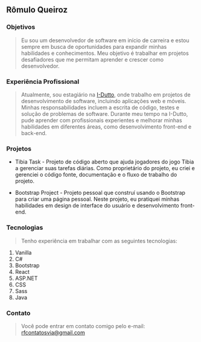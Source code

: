 ## Rômulo Queiroz
### Objetivos
> Eu sou um desenvolvedor de software em início de carreira e estou sempre em busca de oportunidades para expandir minhas habilidades e conhecimentos. Meu objetivo é trabalhar em projetos desafiadores que me permitam aprender e crescer como desenvolvedor.

### Experiência Profissional
> Atualmente, sou estagiário na <a href="https://idutto.com.br/">I-Dutto</a>, onde trabalho em projetos de desenvolvimento de software, incluindo aplicações web e móveis. Minhas responsabilidades incluem a escrita de código, testes e solução de problemas de software. Durante meu tempo na I-Dutto, pude aprender com profissionais experientes e melhorar minhas habilidades em diferentes áreas, como desenvolvimento front-end e back-end.

### Projetos
 * Tibia Task - Projeto de código aberto que ajuda jogadores do jogo Tibia a gerenciar suas tarefas diárias. Como proprietário do projeto, eu criei e gerenciei o código fonte, documentação e o fluxo de trabalho do projeto.

 * Bootstrap Project - Projeto pessoal que construí usando o Bootstrap para criar uma página pessoal. Neste projeto, eu pratiquei minhas habilidades em design de interface do usuário e desenvolvimento front-end.

### Tecnologias
 > Tenho experiência em trabalhar com as seguintes tecnologias:

1. Vanilla 
2. C#
3. Bootstrap
4. React
5. ASP.NET
6. CSS
7. Sass
8. Java

### Contato
> Você pode entrar em contato comigo pelo e-mail: rfcontatosvia@gmail.com


